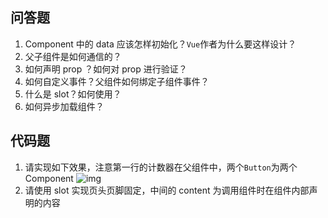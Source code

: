 ## 问答题

1. Component 中的 data 应该怎样初始化？`Vue`作者为什么要这样设计？
2. 父子组件是如何通信的？
3. 如何声明 prop ？如何对 prop 进行验证？
4. 如何自定义事件？父组件如何绑定子组件事件？
5. 什么是 slot？如何使用？
6. 如何异步加载组件？

## 代码题

1. 请实现如下效果，注意第一行的计数器在父组件中，两个`Button`为两个 Component
   ![img](http://static.mafengshe.com/work/vue/component-partent-child.gif)
2. 请使用 slot 实现页头页脚固定，中间的 content 为调用组件时在组件内部声明的内容